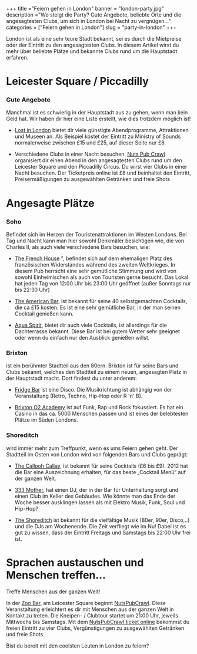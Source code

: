 +++
title ="Feiern gehen in London"
banner = "london-party.jpg"
description ="Wo steigt die Party? Gute Angebote, beliebte Orte und die angesagtesten Clubs, um sich in London bei Nacht zu vergnügen..."
categories = ["Feiern gehen in London"]
slug = "party-in-london"
+++


London ist als eine sehr teure Stadt bekannt, sei es durch die Mietpreise oder der Eintritt zu den angesagtesten Clubs. In diesem Artikel wirst du mehr über beliebte Plätze und bekannte Clubs rund um die Hauptstadt erfahren.


# Leicester Square / Piccadilly
### Gute Angebote

Manchmal ist es schwierig in der Hauptstadt aus zu gehen, wenn man kein Geld hat. Wir haben dir hier eine Liste erstellt, wie dies trotzdem möglich ist!

-	[Lost in London](http://lostinlondon.com/ "Lost in London") bietet dir viele günstigte Abendprogramme, Attraktionen und Museen an. Als Beispiel kostet der Eintritt zu Ministry of Sounds normalerweise zwischen £15 und £25, auf dieser Seite nur £8.

-	Verschiedene Clubs in einer Nacht besuchen. [Nuts Pub Crawl](https://nutspubcrawl.com/ "Nuts Pub Crawl") organisiert dir einen Abend in den angesagtesten Clubs rund um den Leicester Square und den Piccadilly Circus. Du wirst vier Clubs in einer Nacht besuchen. Der Ticketpreis online ist £8 und beinhaltet den Eintritt, Preisermäßigungen zu ausgewählten Getränken und freie Shots


# Angesagte Plätze

### Soho
Befindet sich im Herzen der Touristenattraktionen im Westen Londons. Bei Tag und Nacht kann man hier sowohl Denkmäler besichtigen wie, die von Charles II, als auch viele verschiedene Bars besuchen, wie: 


-	[The French House](http://www.frenchhousesoho.com/ "The French House") ", befindet sich auf dem ehemaligen Platz des französischen Widerstandes während des zweiten Weltkrieges. In diesem Pub herrscht eine sehr gemütliche Stimmung und wird von sowohl Einheimischen als auch von Touristen gerne besucht. Das Lokal hat jeden Tag von 12:00 Uhr bis 23:00 Uhr geöffnet (außer Sonntags nur bis 22:30 Uhr)

-	 [The American Bar](http://www.fairmont.com/savoy-london/dining/americanbar/ "The American Bar"), ist bekannt für seine 40 selbstgemachten Cocktails, die ca £15 kosten. Es ist eine sehr gemütliche Bar, in der man seinen Cocktail genießen kann.   

-	 [Aqua Spirit](http://aquaspirit.co.uk/ "Aqua Spirit"), bietet dir auch viele Cocktails, ist allerdings für die Dachterrasse bekannt. Diese Bar ist bei gutem Wetter sehr geeignet oder wenn du einfach nur den Ausblick genießen willst.

### Brixton
ist ein berühmter Stadtteil aus den 80ern. Brixton ist für seine Bars und Clubs bekannt, welches den Stadtteil zu einem neuen, angesagten Platz in der Hauptstadt macht. Dort findest du unter anderem:

- [Fridge Bar](http://www.fridge.co.uk/ "Fridge Bar") ist eine Disco. Die Musikrichtung ist abhängig von der Veranstaltung (Retro, Techno, Hip-Hop oder R 'n' B).

- [Brixton O2 Academy](https://www.academymusicgroup.com/o2academybrixton/ "Brixton O2 Academy") ist auf Funk, Rap und Rock fokussiert. Es hat ein Casino in das ca. 5000 Menschen passen und ist eines der belebtesten Plätze im Süden Londons. 

### Shoreditch
wird immer mehr zum Treffpunkt, wenn es ums Feiern gehen geht. Der Stadtteil im Osten von London wird von folgenden Bars und Clubs geprägt:

-	 [The Callooh Callay](http://www.calloohcallaybar.com/ "The callooh Callay"), ist bekannt für seine Cocktails (£6 bis £9). 2012 hat die Bar eine Auszeichnung erhalten, für das beste „Cocktail Menü“ auf der ganzen Welt.

-	[333 Mother](http://www.333oldstreet.com/ "333 Mother"), hat einen DJ, der in der Bar für Unterhaltung sorgt und einen Club im Keller des Gebäudes. Wie könnte man das Ende der Woche besser ausklingen lassen als mit Elektro Musik, Funk, Soul und Hip-Hop?

- [The Shoreditch](http://theshoreditch-london.co.uk/ "The Shoreditch" ) ist bekannt für die vielfältige Musik (80er, 90er, Disco,..) und die DJs am Wochenende. Die Zeit verfliegt wie im Nu! Dabei ist es gut zu wissen, dass der Eintritt Freitags und Samstags bis 22:00 Uhr frei ist.


# Sprachen austauschen und Menschen treffen...

Treffe Menschen aus der ganzen Welt!

In der [Zoo Bar](http://www.zoobar.co.uk/ " Zoo bar"), am Leicester Square beginnt [NutsPubCrawl](https://nutspubcrawl.com/ "NutsPubCrawl"). Diese Veranstaltung erleichtert es dir mit Menschen aus der ganzen Welt in Kontakt zu treten. Die Kneipen- / Clubtour startet um 21:00 Uhr, jeweils Mittwochs bis Samstags. Mit dem [NutsPubCrawl ticket online](https://nutspubcrawl.com/tickets/ "Tickets here!") bekommst du freien Eintritt zu vier Clubs, Vergünstigungen zu ausgewählten Getränken und freie Shots.

Bist du bereit mit den coolsten Leuten in London zu feiern? 


